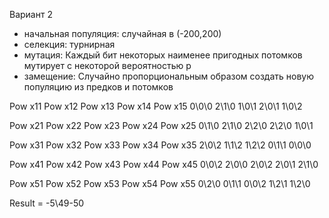 Вариант 2
- начальная популяция: случайная в (-200,200)
- селекция: турнирная
- мутация: Каждый бит некоторых наименее пригодных потомков мутирует с некоторой вероятностью p
- замещение: Случайно пропорциональным образом создать новую популяцию из предков и потомков


Pow x11	    Pow x12	    Pow x13	    Pow x14	    Pow x15
0\0\0	      2\1\0	      1\0\1	      2\0\1	      1\0\2

Pow x21	    Pow x22	    Pow x23	    Pow x24	    Pow x25
0\1\0	      2\1\0	      2\2\0	      2\2\0	      1\0\1

Pow x31	    Pow x32	    Pow x33	    Pow x34	    Pow x35
2\0\2	      1\1\2	      1\2\2	      0\1\1	      0\0\0

Pow x41	    Pow x42	    Pow x43	    Pow x44	    Pow x45
0\0\2	      2\0\0	      2\0\2	      2\0\1	      2\1\0

Pow x51	    Pow x52	    Pow x53	    Pow x54	    Pow x55
0\2\0	      0\1\1	      0\0\2	      1\2\1	      1\2\0

Result = -5\49\-50
